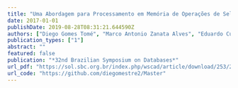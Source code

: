 ```yaml
---
title: "Uma Abordagem para Processamento em Memória de Operações de Seleção em Sistemas de Bancos de Dados"
date: 2017-01-01
publishDate: 2019-08-28T08:31:21.644590Z
authors: ["Diego Gomes Tomé", "Marco Antonio Zanata Alves", "Eduardo Cunha de Almeida"]
publication_types: ["1"]
abstract: ""
featured: false
publication: "*32nd Brazilian Symposium on Databases*"
url_pdf: "https://sol.sbc.org.br/index.php/wscad/article/download/253/240"
url_code: "https://github.com/diegomestre2/Master"
---
```


